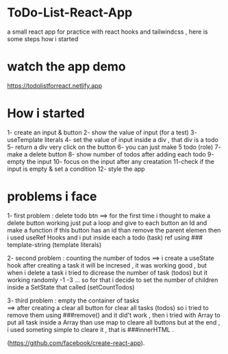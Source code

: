 # ToDo-List-React-App
a small react app for practice with react hooks and tailwindcss ,
here is some steps how i started 

# watch the app demo 
https://todolistforreact.netlify.app



# How i started 
1- create an input & button
2- show the value of input (for a test)
3- useTemplate literals 
4- set the value of input inside a div , that div is a todo 
5- return a div very click on  the button 
6- you can just make 5 todo (role)
7- make a delete button 
8- show number of todos after adding each todo 
9- empty the input 
10- focus on the input after any creatation
11-check if the input is empty & set a condition
12- style the app


# problems i face

  1- first problem : delete todo btn 
    ==> for the first time i thought to make a delete button working just put a loop and give
    to each button an Id and make a function if this button has an id than remove the parent elemen
    then i used useRef Hooks and i put inside each a todo (task) ref using ### template-string (template literals)


  2- second problem : counting the number of todos
    ==> i create a useState hook after creating a task it will be incresed , it was working good , but 
    when i delete a task i tried to dicrease the number of task (todos) but it working randomly -1 -3 ... 
    so for that i decide to set the number of children inside a SetState that called (setCountTodos) 

  3- third problem : empty the container of tasks  
    ==> after creating a clear all button for clear all tasks (todos) so i tried to remove them using ###remove() 
    and it did't work , then i tried with Array to put all task inside a Array than use map to cleare all buttons 
    but at the end , i used someting simple to cleare it , that is ###innerHTML .

(https://github.com/facebook/create-react-app).


